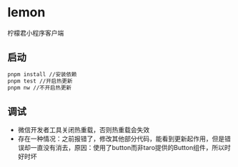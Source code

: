 # lemon

柠檬君小程序客户端

## 启动

```md
pnpm install //安装依赖
pnpm test //开启热更新
pnpm nw //不开启热更新
```

## 调试

- 微信开发者工具关闭热重载，否则热重载会失效
- 存在一种情况：之前报错了，修改其他部分代码，能看到更新起作用，但是错误却一直没有消去，原因：使用了button而非taro提供的Button组件，所以时好时坏
